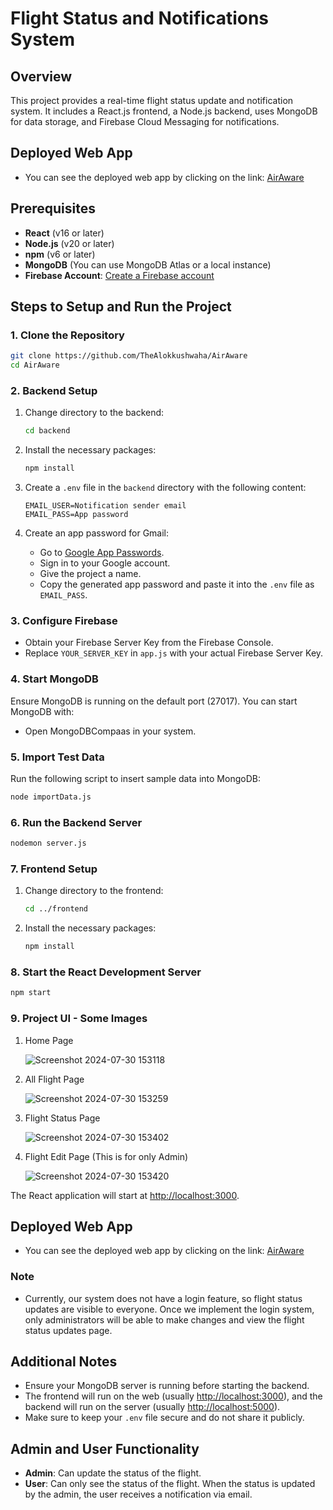 # Flight Status and Notifications System

## Overview

This project provides a real-time flight status update and notification system. It includes a React.js frontend, a Node.js backend, uses MongoDB for data storage, and Firebase Cloud Messaging for notifications.

## Deployed Web App

- You can see the deployed web app by clicking on the link: [AirAware](https://air-aware-mel5.vercel.app/)

## Prerequisites

- **React** (v16 or later)
- **Node.js** (v20 or later)
- **npm** (v6 or later)
- **MongoDB** (You can use MongoDB Atlas or a local instance)
- **Firebase Account**: [Create a Firebase account](https://firebase.google.com/)

## Steps to Setup and Run the Project

### 1. Clone the Repository

```sh
git clone https://github.com/TheAlokkushwaha/AirAware
cd AirAware
```

### 2. Backend Setup

1. Change directory to the backend:

    ```sh
    cd backend
    ```

2. Install the necessary packages:

    ```sh
    npm install
    ```

3. Create a `.env` file in the `backend` directory with the following content:

    ```env
    EMAIL_USER=Notification sender email
    EMAIL_PASS=App password
    ```

4. Create an app password for Gmail:

    - Go to [Google App Passwords](https://myaccount.google.com/apppasswords?rapt=AEjHL4MB7J5gf1Hx6GfMebJ9Za37aEM0RQIHluXAzDfA9ugIaf1ucsbTxiPf87aT--mp3LMlF3tFffnFGC4v6uaYI5lc7YQvzfw2XnuSf5oTUdq4rYTPSOo).
    - Sign in to your Google account.
    - Give the project a name.
    - Copy the generated app password and paste it into the `.env` file as `EMAIL_PASS`.


### 3. Configure Firebase

- Obtain your Firebase Server Key from the Firebase Console.
- Replace `YOUR_SERVER_KEY` in `app.js` with your actual Firebase Server Key.

### 4. Start MongoDB

Ensure MongoDB is running on the default port (27017). You can start MongoDB with:

- Open MongoDBCompaas in your system.

### 5. Import Test Data

Run the following script to insert sample data into MongoDB:

```sh
node importData.js
```

### 6. Run the Backend Server

 ```sh
 nodemon server.js
 ```

### 7. Frontend Setup

1. Change directory to the frontend:

    ```sh
    cd ../frontend
    ```

2. Install the necessary packages:

    ```sh
    npm install
    ```

### 8. Start the React Development Server

```sh
npm start
```

### 9. Project UI - Some Images

1. Home Page
   
    ![Screenshot 2024-07-30 153118](https://github.com/user-attachments/assets/30928a71-6d37-4c38-a8a3-6053ddcac394)

2. All Flight Page
   
    ![Screenshot 2024-07-30 153259](https://github.com/user-attachments/assets/1b983e85-8560-462d-96d3-b897eeb149b8)

3. Flight Status Page
 
    ![Screenshot 2024-07-30 153402](https://github.com/user-attachments/assets/2d031625-fa63-45af-bd88-41ad20e917d4)

4. Flight Edit Page (This is for only Admin)

    ![Screenshot 2024-07-30 153420](https://github.com/user-attachments/assets/d9ca7f15-0f45-455a-9f7c-c8722566d829)


The React application will start at [http://localhost:3000](http://localhost:3000).

## Deployed Web App

- You can see the deployed web app by clicking on the link: [AirAware](https://air-aware-mel5.vercel.app/)

### Note

- Currently, our system does not have a login feature, so flight status updates are visible to everyone. Once we implement the login system, only administrators will be able to make changes and view the flight status updates page.

## Additional Notes

- Ensure your MongoDB server is running before starting the backend.
- The frontend will run on the web (usually [http://localhost:3000](http://localhost:3000)), and the backend will run on the server (usually [http://localhost:5000](http://localhost:5000)).
- Make sure to keep your `.env` file secure and do not share it publicly.

## Admin and User Functionality

- **Admin**: Can update the status of the flight.
- **User**: Can only see the status of the flight. When the status is updated by the admin, the user receives a notification via email.

